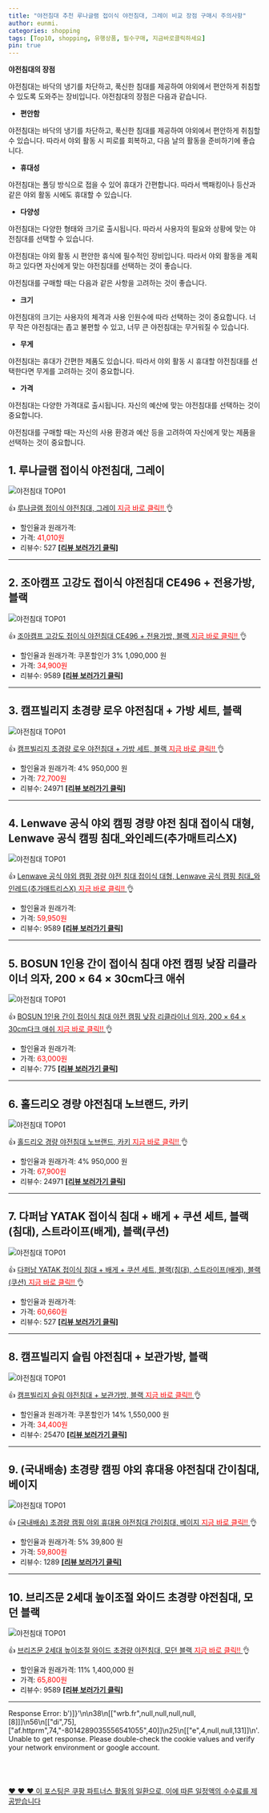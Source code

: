 ```yaml
---
title: "야전침대 추천 루나글램 접이식 야전침대, 그레이 비교 장점 구매시 주의사항"
author: eunmi.
categories: shopping
tags: [Top10, shopping, 유행상품, 필수구매, 지금바로클릭하세요]
pin: true
---
```

**야전침대의 장점**

야전침대는 바닥의 냉기를 차단하고, 푹신한 침대를 제공하여 야외에서 편안하게 취침할 수 있도록 도와주는 장비입니다. 야전침대의 장점은 다음과 같습니다.

* **편안함**

야전침대는 바닥의 냉기를 차단하고, 푹신한 침대를 제공하여 야외에서 편안하게 취침할 수 있습니다. 따라서 야외 활동 시 피로를 회복하고, 다음 날의 활동을 준비하기에 좋습니다.

* **휴대성**

야전침대는 폴딩 방식으로 접을 수 있어 휴대가 간편합니다. 따라서 백패킹이나 등산과 같은 야외 활동 시에도 휴대할 수 있습니다.

* **다양성**

야전침대는 다양한 형태와 크기로 출시됩니다. 따라서 사용자의 필요와 상황에 맞는 야전침대를 선택할 수 있습니다.

야전침대는 야외 활동 시 편안한 휴식에 필수적인 장비입니다. 따라서 야외 활동을 계획하고 있다면 자신에게 맞는 야전침대를 선택하는 것이 좋습니다.

야전침대를 구매할 때는 다음과 같은 사항을 고려하는 것이 좋습니다.

* **크기**

야전침대의 크기는 사용자의 체격과 사용 인원수에 따라 선택하는 것이 중요합니다. 너무 작은 야전침대는 좁고 불편할 수 있고, 너무 큰 야전침대는 무거워질 수 있습니다.

* **무게**

야전침대는 휴대가 간편한 제품도 있습니다. 따라서 야외 활동 시 휴대할 야전침대를 선택한다면 무게를 고려하는 것이 중요합니다.

* **가격**

야전침대는 다양한 가격대로 출시됩니다. 자신의 예산에 맞는 야전침대를 선택하는 것이 중요합니다.

야전침대를 구매할 때는 자신의 사용 환경과 예산 등을 고려하여 자신에게 맞는 제품을 선택하는 것이 중요합니다.

   

## 1. 루나글램 접이식 야전침대, 그레이

![야전침대 TOP01](https://thumbnail7.coupangcdn.com/thumbnails/remote/230x230ex/image/vendor_inventory/be80/2a9052b43f74e7bf52257f286dde4afe552f4313e7d86e8cf00f80d58901.jpg)


👍 [루나글램 접이식 야전침대, 그레이 <font color=red> 지금 바로 클릭!! </font> ](https://link.coupang.com/re/AFFSDP?lptag=AF3617701&subid=GithubCoopas&pageKey=7209470458&traceid=V0-153&itemId=18241014144&vendorItemId=85067559981) 👌 


- 할인율과 원래가격: 
- 가격: <span style='color:red'>41,010원</span>
- 리뷰수: 527  [**[리뷰 보러가기 클릭]**](https://link.coupang.com/re/AFFSDP?lptag=AF3617701&subid=GithubCoopas&pageKey=7209470458&traceid=V0-153&itemId=18241014144&vendorItemId=85067559981)

---


   

## 2. 조아캠프 고강도 접이식 야전침대 CE496 + 전용가방, 블랙

![야전침대 TOP01](https://thumbnail8.coupangcdn.com/thumbnails/remote/230x230ex/image/retail/images/2020/07/23/18/4/5078afe6-4ba2-42b3-87b3-a36039ae7572.jpg)


👍 [조아캠프 고강도 접이식 야전침대 CE496 + 전용가방, 블랙 <font color=red> 지금 바로 클릭!! </font> ](https://link.coupang.com/re/AFFSDP?lptag=AF3617701&subid=GithubCoopas&pageKey=63992161&traceid=V0-153&itemId=217304248&vendorItemId=71191419582) 👌 


- 할인율과 원래가격: 쿠폰할인가 3%  1,090,000   원
- 가격: <span style='color:red'>34,900원</span>
- 리뷰수: 9589  [**[리뷰 보러가기 클릭]**](https://link.coupang.com/re/AFFSDP?lptag=AF3617701&subid=GithubCoopas&pageKey=63992161&traceid=V0-153&itemId=217304248&vendorItemId=71191419582)

---


   

## 3. 캠프빌리지 초경량 로우 야전침대 + 가방 세트, 블랙

![야전침대 TOP01](https://thumbnail10.coupangcdn.com/thumbnails/remote/230x230ex/image/retail/images/2023/04/12/14/2/fafc3da8-990d-4bda-aab1-b969fdf43c70.jpg)


👍 [캠프빌리지 초경량 로우 야전침대 + 가방 세트, 블랙 <font color=red> 지금 바로 클릭!! </font> ](https://link.coupang.com/re/AFFSDP?lptag=AF3617701&subid=GithubCoopas&pageKey=7263036842&traceid=V0-153&itemId=18504594734&vendorItemId=85643709744) 👌 


- 할인율과 원래가격: 4%  950,000   원
- 가격: <span style='color:red'>72,700원</span>
- 리뷰수: 24971  [**[리뷰 보러가기 클릭]**](https://link.coupang.com/re/AFFSDP?lptag=AF3617701&subid=GithubCoopas&pageKey=7263036842&traceid=V0-153&itemId=18504594734&vendorItemId=85643709744)

---


   

## 4. Lenwave 공식 야외 캠핑 경량 야전 침대 접이식 대형, Lenwave 공식 캠핑 침대_와인레드(추가매트리스X)

![야전침대 TOP01](https://thumbnail8.coupangcdn.com/thumbnails/remote/230x230ex/image/vendor_inventory/520f/663b87afba9c42bc97d8fd3893354d0acbe4b15f4ae31ef52c4898aaa304.jpg)


👍 [Lenwave 공식 야외 캠핑 경량 야전 침대 접이식 대형, Lenwave 공식 캠핑 침대_와인레드(추가매트리스X) <font color=red> 지금 바로 클릭!! </font> ](https://link.coupang.com/re/AFFSDP?lptag=AF3617701&subid=GithubCoopas&pageKey=7415051587&traceid=V0-153&itemId=19221499137&vendorItemId=81434964703) 👌 


- 할인율과 원래가격: 
- 가격: <span style='color:red'>59,950원</span>
- 리뷰수: 9589  [**[리뷰 보러가기 클릭]**](https://link.coupang.com/re/AFFSDP?lptag=AF3617701&subid=GithubCoopas&pageKey=7415051587&traceid=V0-153&itemId=19221499137&vendorItemId=81434964703)

---


   

## 5. BOSUN 1인용 간이 접이식 침대 야전 캠핑 낮잠 리클라이너 의자, 200 × 64 × 30cm다크 애쉬

![야전침대 TOP01](https://thumbnail8.coupangcdn.com/thumbnails/remote/230x230ex/image/vendor_inventory/17e9/0cc02f20c491c1bda0fb24cbdad5260d31f2df9e635ee789eac5c1b42379.jpeg)


👍 [BOSUN 1인용 간이 접이식 침대 야전 캠핑 낮잠 리클라이너 의자, 200 × 64 × 30cm다크 애쉬 <font color=red> 지금 바로 클릭!! </font> ](https://link.coupang.com/re/AFFSDP?lptag=AF3617701&subid=GithubCoopas&pageKey=6873331432&traceid=V0-153&itemId=16449471806&vendorItemId=84179449824) 👌 


- 할인율과 원래가격: 
- 가격: <span style='color:red'>63,000원</span>
- 리뷰수: 775  [**[리뷰 보러가기 클릭]**](https://link.coupang.com/re/AFFSDP?lptag=AF3617701&subid=GithubCoopas&pageKey=6873331432&traceid=V0-153&itemId=16449471806&vendorItemId=84179449824)

---


   

## 6. 홀드리오 경량 야전침대 노브랜드, 카키

![야전침대 TOP01](https://thumbnail8.coupangcdn.com/thumbnails/remote/230x230ex/image/vendor_inventory/7e42/51e3f95ccbc908fe571dddf442eb08140ca0a6c6761d54b29c5cc10e267c.png)


👍 [홀드리오 경량 야전침대 노브랜드, 카키 <font color=red> 지금 바로 클릭!! </font> ](https://link.coupang.com/re/AFFSDP?lptag=AF3617701&subid=GithubCoopas&pageKey=7412739843&traceid=V0-153&itemId=19210861824&vendorItemId=85202636135) 👌 


- 할인율과 원래가격: 4%  950,000   원
- 가격: <span style='color:red'>67,900원</span>
- 리뷰수: 24971  [**[리뷰 보러가기 클릭]**](https://link.coupang.com/re/AFFSDP?lptag=AF3617701&subid=GithubCoopas&pageKey=7412739843&traceid=V0-153&itemId=19210861824&vendorItemId=85202636135)

---


   

## 7. 다퍼남 YATAK 접이식 침대 + 배게 + 쿠션 세트, 블랙(침대), 스트라이프(배게), 블랙(쿠션)

![야전침대 TOP01](https://thumbnail7.coupangcdn.com/thumbnails/remote/230x230ex/image/retail/images/2022/11/21/17/4/81207992-8b38-4c47-874e-bf6755982b67.jpg)


👍 [다퍼남 YATAK 접이식 침대 + 배게 + 쿠션 세트, 블랙(침대), 스트라이프(배게), 블랙(쿠션) <font color=red> 지금 바로 클릭!! </font> ](https://link.coupang.com/re/AFFSDP?lptag=AF3617701&subid=GithubCoopas&pageKey=6937075809&traceid=V0-153&itemId=16808345799&vendorItemId=83988688463) 👌 


- 할인율과 원래가격: 
- 가격: <span style='color:red'>60,660원</span>
- 리뷰수: 527  [**[리뷰 보러가기 클릭]**](https://link.coupang.com/re/AFFSDP?lptag=AF3617701&subid=GithubCoopas&pageKey=6937075809&traceid=V0-153&itemId=16808345799&vendorItemId=83988688463)

---


   

## 8. 캠프빌리지 슬림 야전침대 + 보관가방, 블랙

![야전침대 TOP01](https://thumbnail7.coupangcdn.com/thumbnails/remote/230x230ex/image/rs_quotation_api/nvvb8fte/20b7d0006d73490783d172e30768162e.jpg)


👍 [캠프빌리지 슬림 야전침대 + 보관가방, 블랙 <font color=red> 지금 바로 클릭!! </font> ](https://link.coupang.com/re/AFFSDP?lptag=AF3617701&subid=GithubCoopas&pageKey=7320461837&traceid=V0-153&itemId=18774298456&vendorItemId=85905840065) 👌 


- 할인율과 원래가격: 쿠폰할인가 14%  1,550,000   원
- 가격: <span style='color:red'>34,400원</span>
- 리뷰수: 25470  [**[리뷰 보러가기 클릭]**](https://link.coupang.com/re/AFFSDP?lptag=AF3617701&subid=GithubCoopas&pageKey=7320461837&traceid=V0-153&itemId=18774298456&vendorItemId=85905840065)

---


   

## 9. (국내배송) 초경량 캠핑 야외 휴대용 야전침대 간이침대, 베이지

![야전침대 TOP01](https://thumbnail8.coupangcdn.com/thumbnails/remote/230x230ex/image/vendor_inventory/7a40/868960237e2cffdd300d6dafb8bf607a43b0da9d17c8dd5ddbc9008543c5.jpg)


👍 [(국내배송) 초경량 캠핑 야외 휴대용 야전침대 간이침대, 베이지 <font color=red> 지금 바로 클릭!! </font> ](https://link.coupang.com/re/AFFSDP?lptag=AF3617701&subid=GithubCoopas&pageKey=7568154569&traceid=V0-153&itemId=19952895871&vendorItemId=86917578855) 👌 


- 할인율과 원래가격: 5%  39,800   원
- 가격: <span style='color:red'>59,800원</span>
- 리뷰수: 1289  [**[리뷰 보러가기 클릭]**](https://link.coupang.com/re/AFFSDP?lptag=AF3617701&subid=GithubCoopas&pageKey=7568154569&traceid=V0-153&itemId=19952895871&vendorItemId=86917578855)

---


   

## 10. 브리즈문 2세대 높이조절 와이드 초경량 야전침대, 모던 블랙

![야전침대 TOP01](https://thumbnail6.coupangcdn.com/thumbnails/remote/230x230ex/image/retail/images/2023/09/15/17/8/c8f5fcac-6c1c-4ab7-af6f-2a1ba6ebe8d7.jpg)


👍 [브리즈문 2세대 높이조절 와이드 초경량 야전침대, 모던 블랙 <font color=red> 지금 바로 클릭!! </font> ](https://link.coupang.com/re/AFFSDP?lptag=AF3617701&subid=GithubCoopas&pageKey=7600809677&traceid=V0-153&itemId=20105881427&vendorItemId=87200844433) 👌 


- 할인율과 원래가격: 11%  1,400,000   원
- 가격: <span style='color:red'>65,800원</span>
- 리뷰수: 9589  [**[리뷰 보러가기 클릭]**](https://link.coupang.com/re/AFFSDP?lptag=AF3617701&subid=GithubCoopas&pageKey=7600809677&traceid=V0-153&itemId=20105881427&vendorItemId=87200844433)

---
Response Error: b')]}\'\n\n38\n[["wrb.fr",null,null,null,null,[8]]]\n56\n[["di",75],["af.httprm",74,"-8014289035556541055",40]]\n25\n[["e",4,null,null,131]]\n'. 
Unable to get response.
Please double-check the cookie values and verify your network environment or google account.<br><br><br><br><br> [ ❤ ❤ ❤ 이 포스팅은 쿠팡 파트너스 활동의 일환으로, 이에 따른 일정액의 수수료를 제공받습니다](https://link.coupang.com/a/bcEFyh)